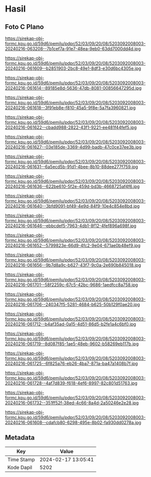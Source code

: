 # Hasil

## Foto C Plano

https://sirekap-obj-formc.kpu.go.id/59d6/pemilu/pdpr/52/03/09/20/08/5203092008003-20240216-063208--7b1cef7a-91e7-48ea-9eb0-63dd7000dd4d.jpg

https://sirekap-obj-formc.kpu.go.id/59d6/pemilu/pdpr/52/03/09/20/08/5203092008003-20240216-061609--b2851903-2bc8-49e1-8df3-e30d6bc4305e.jpg

https://sirekap-obj-formc.kpu.go.id/59d6/pemilu/pdpr/52/03/09/20/08/5203092008003-20240216-061614--89185e8d-5636-47db-8081-00856647295d.jpg

https://sirekap-obj-formc.kpu.go.id/59d6/pemilu/pdpr/52/03/09/20/08/5203092008003-20240216-061618--3f91eb8e-f810-45a5-9f8e-5a7fa3960821.jpg

https://sirekap-obj-formc.kpu.go.id/59d6/pemilu/pdpr/52/03/09/20/08/5203092008003-20240216-061622--cbadd988-2822-43f1-9221-ee481f44fef5.jpg

https://sirekap-obj-formc.kpu.go.id/59d6/pemilu/pdpr/52/03/09/20/08/5203092008003-20240216-061627--03e185de-3369-4d99-badb-47c0ce37ee3b.jpg

https://sirekap-obj-formc.kpu.go.id/59d6/pemilu/pdpr/52/03/09/20/08/5203092008003-20240216-061631--6a5ecd5b-91d1-4bee-8b10-88dee277f759.jpg

https://sirekap-obj-formc.kpu.go.id/59d6/pemilu/pdpr/52/03/09/20/08/5203092008003-20240216-061636--622be610-5f2e-459d-bd3b-4668725af4f6.jpg

https://sirekap-obj-formc.kpu.go.id/59d6/pemilu/pdpr/52/03/09/20/08/5203092008003-20240216-061640--3bfd9091-bf49-4e9d-84f9-10e4c854e8bd.jpg

https://sirekap-obj-formc.kpu.go.id/59d6/pemilu/pdpr/52/03/09/20/08/5203092008003-20240216-061646--ebbcdef5-7963-4db1-8f12-4fef896a698f.jpg

https://sirekap-obj-formc.kpu.go.id/59d6/pemilu/pdpr/52/03/09/20/08/5203092008003-20240216-061652--5799823e-66d9-4fc2-9e04-671ae0b48ef9.jpg

https://sirekap-obj-formc.kpu.go.id/59d6/pemilu/pdpr/52/03/09/20/08/5203092008003-20240216-061656--9b7d8a9c-b627-43f7-9c0a-2e690b845018.jpg

https://sirekap-obj-formc.kpu.go.id/59d6/pemilu/pdpr/52/03/09/20/08/5203092008003-20240216-061701--58f2259c-67c5-42bc-9686-1aedfcc8a758.jpg

https://sirekap-obj-formc.kpu.go.id/59d6/pemilu/pdpr/52/03/09/20/08/5203092008003-20240216-061706--240347f5-5281-4684-b625-50b129f0ae20.jpg

https://sirekap-obj-formc.kpu.go.id/59d6/pemilu/pdpr/52/03/09/20/08/5203092008003-20240216-061712--b4af35ad-0a15-4d51-86d5-b2fe1a4c6bf0.jpg

https://sirekap-obj-formc.kpu.go.id/59d6/pemilu/pdpr/52/03/09/20/08/5203092008003-20240216-061719--8d087f85-1ae5-48eb-9602-b58269eb117b.jpg

https://sirekap-obj-formc.kpu.go.id/59d6/pemilu/pdpr/52/03/09/20/08/5203092008003-20240216-061725--6f825a76-eb26-4ba7-871a-ba47a1408b7f.jpg

https://sirekap-obj-formc.kpu.go.id/59d6/pemilu/pdpr/52/03/09/20/08/5203092008003-20240216-061728--4af7d839-f618-4ef6-8997-82c801d51763.jpg

https://sirekap-obj-formc.kpu.go.id/59d6/pemilu/pdpr/52/03/09/20/08/5203092008003-20240216-061732--351ff52f-38ed-4c66-8a4d-2a50246e2e28.jpg

https://sirekap-obj-formc.kpu.go.id/59d6/pemilu/pdpr/52/03/09/20/08/5203092008003-20240216-061608--cdafcb80-6298-495e-8b02-fa930dd0278a.jpg


## Metadata

| Key        | Value               |
| ---------- | ------------------- |
| Time Stamp | 2024-02-17 13:05:41 |
| Kode Dapil | 5202                |



